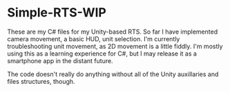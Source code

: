 # Simple-RTS-WIP
These are my C# files for my Unity-based RTS. So far I have implemented camera movement, a basic HUD, unit selection. I'm currently troubleshooting unit movement, as 2D movement is a little fiddly. I'm mostly using this as a learning experience for C#, but I may release it as a smartphone app in the distant future.

The code doesn't really do anything without all of the Unity auxillaries and files structures, though.
